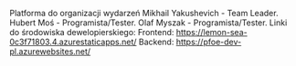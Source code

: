 Platforma do organizacji wydarzeń
Mikhail Yakushevich - Team Leader.
Hubert Moś - Programista/Tester.
Olaf Myszak - Programista/Tester.
Linki do środowiska dewelopierskiego: 
  Frontend: https://lemon-sea-0c3f71803.4.azurestaticapps.net/
  Backend: https://pfoe-dev-pl.azurewebsites.net/
